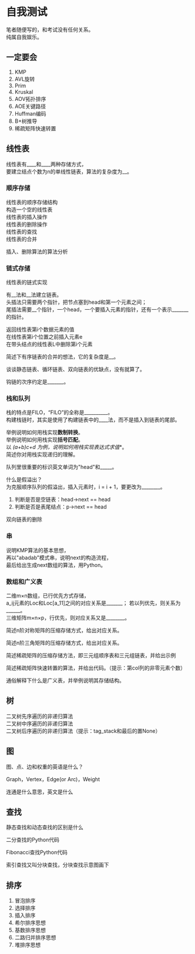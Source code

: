 # 自我测试

笔者随便写的，和考试没有任何关系。  
纯属自我娱乐。

## 一定要会

1. KMP
2. AVL旋转
3. Prim
4. Kruskal
5. AOV拓扑排序
6. AOE关键路径
7. Huffman编码
8. B+树推导
9. 稀疏矩阵快速转置

## 线性表

线性表有____和____两种存储方式，  
要建立结点个数为n的单线性链表，算法的复杂度为__。

### 顺序存储

线性表的顺序存储结构  
构造一个空的线性表  
线性表的插入操作  
线性表的删除操作  
线性表的查找  
线性表的合并

插入、删除算法的算法分析

### 链式存储

线性表的链式实现

有__法和__法建立链表。  
头插法只需要两个指针，把节点塞到head和第一个元素之间；  
尾插法需要__个指针，一个head，一个要插入元素的指针，还有一个表示_______的指针。

返回线性表第i个数据元素的值  
在线性表第i个位置之前插入元素e  
在带头结点的线性表L中删除第i个元素

简述下有序链表的合并的想法，它的复杂度是__。

谈谈静态链表、循环链表、双向链表的优缺点，没有就算了。

钩链的次序约定是_______。

### 栈和队列

栈的特点是FILO，“FILO”的全称是__________。  
构建栈链时，其实是使用了构建链表中的____法，而不是插入到链表的尾部。

举例说明如何用栈实现**数制转换**。  
举例说明如何用栈实现**括号匹配**。  
以 **(a+b)*c+d** 为例，说明如何用栈实现**表达式求值**。  
简述你对用栈实现递归的理解。

队列里很重要的标识英文单词为"head"和_____。

什么是假溢出？  
为克服顺序队列的假溢出，插入元素时，i = i + 1，要更改为________。  

1. 判断是否是空链表：head->next == head
2. 判断是否是表尾结点：p->next == head

双向链表的删除

### 串

说明KMP算法的基本思想，  
再以"abadab"模式串，说明next的构造流程，  
最后给出生成next数组的算法，用Python。

### 数组和广义表

二维m×n数组，已行优先方式存储，  
a_ij元素的Loc和Loc[a_11]之间的对应关系是_______；
若以列优先，则关系为______。  
三维矩阵m×n×p，行优先，则对应关系又是________。

简述n阶对称矩阵的压缩存储方式，给出对应关系。

简述n阶三角矩阵的压缩存储方式，给出对应关系。

简述稀疏矩阵的压缩存储方法，即三元组顺序表和三元组链表，并给出示例

简述稀疏矩阵快速转置的算法，并给出代码。（提示：第col列的非零元素个数）

通俗解释下什么是广义表，并举例说明其存储结构。

## 树

二叉树先序遍历的非递归算法  
二叉树中序遍历的非递归算法  
二叉树后序遍历的非递归算法（提示：tag_stack和最后的置None）  

## 图

图、点、边和权重的英语是什么？

Graph，Vertex，Edge(or Arc)，Weight

连通是什么意思，英文是什么

## 查找

静态查找和动态查找的区别是什么

二分查找的Python代码

Fibonacci查找Python代码

索引查找又叫分块查找，分块查找示意图画下

## 排序

1. 冒泡排序
2. 选择排序
3. 插入排序
4. 希尔排序思想
5. 基数排序思想
6. 二路归并排序思想
7. 堆排序思想